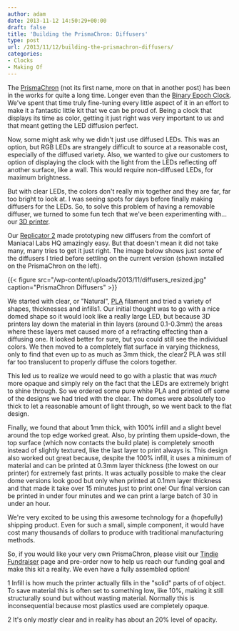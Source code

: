 ```yaml
---
author: adam
date: 2013-11-12 14:50:29+00:00
draft: false
title: 'Building the PrismaChron: Diffusers'
type: post
url: /2013/11/12/building-the-prismachron-diffusers/
categories:
- Clocks
- Making Of
---
```


The [PrismaChron](/2013/11/11/announcing-the-prismachron/) (not its first name, more on that in another post) has been in the works for quite a long time. Longer even than the [Binary Epoch Clock](/products/becv1/). We've spent that time truly fine-tuning every little aspect of it in an effort to make it a fantastic little kit that we can be proud of. Being a clock that displays its time as color, getting it just right was very important to us and that meant getting the LED diffusion perfect.

Now, some might ask why we didn't just use diffused LEDs. This was an option, but RGB LEDs are strangely difficult to source at a reasonable cost, especially of the diffused variety. Also, we wanted to give our customers to option of displaying the clock with the light from the LEDs reflecting off another surface, like a wall. This would require non-diffused LEDs, for maximum brightness.

But with clear LEDs, the colors don't really mix together and they are far, far too bright to look at. I was seeing spots for days before finally making diffusers for the LEDs. So, to solve this problem of having a removable diffuser, we turned to some fun tech that we've been experimenting with... our [3D printer](/2013/04/26/no-good-can-come-of-this/).

Our [Replicator 2](http://store.makerbot.com/replicator2.html) made prototyping new diffusers from the comfort of Maniacal Labs HQ amazingly easy. But that doesn't mean it did not take many, many tries to get it just right. The image below shows just _some_ of the diffusers I tried before settling on the current version (shown installed on the PrismaChron on the left).

{{< figure src="/wp-content/uploads/2013/11/diffusers_resized.jpg" caption="PrismaChron Diffusers" >}}

We started with clear, or "Natural", [PLA](http://en.wikipedia.org/wiki/Polylactic_acid) filament and tried a variety of shapes, thicknesses and infills1. Our initial thought was to go with a nice domed shape so it would look like a really large LED, but because 3D printers lay down the material in thin layers (around 0.1-0.3mm) the areas where these layers met caused more of a refracting effecting than a diffusing one. It looked better for sure, but you could still see the individual colors. We then moved to a completely flat surface in varying thickness, only to find that even up to as much as 3mm thick, the clear2 PLA was still far too translucent to properly diffuse the colors together.

This led us to realize we would need to go with a plastic that was _much_ more opaque and simply rely on the fact that the LEDs are extremely bright to shine through. So we ordered some pure white PLA and printed off some of the designs we had tried with the clear. The domes were absolutely too thick to let a reasonable amount of light through, so we went back to the flat design.

Finally, we found that about 1mm thick, with 100% infill and a slight bevel around the top edge worked great. Also, by printing them upside-down, the top surface (which now contacts the build plate) is completely smooth instead of slightly textured, like the last layer to print always is. This design also worked out great because, despite the 100% infill, it uses a minimum of material and can be printed at 0.3mm layer thickness (the lowest on our printer) for extremely fast prints. It was actually possible to make the clear dome versions look good but only when printed at 0.1mm layer thickness and that made it take over 15 minutes just to print one! Our final version can be printed in under four minutes and we can print a large batch of 30 in under an hour.

We're very excited to be using this awesome technology for a (hopefully) shipping product. Even for such a small, simple component, it would have cost many thousands of dollars to produce with traditional manufacturing methods.

So, if you would like your very own PrismaChron, please visit our [Tindie Fundraiser](https://www.tindie.com/products/ManiacalLabs/prismachron-clock/) page and pre-order now to help us reach our funding goal and make this kit a reality. We even have a fully assembled option!

1 Infill is how much the printer actually fills in the "solid" parts of of object. To save material this is often set to something low, like 10%, making it still structurally sound but without wasting material. Normally this is inconsequential because most plastics used are completely opaque.

2 It's only _mostly_ clear and in reality has about an 20% level of opacity.


